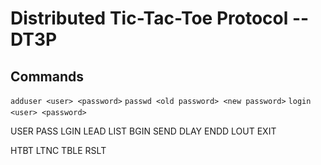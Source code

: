 # Distributed Tic-Tac-Toe Protocol -- DT3P

## Commands

`adduser <user> <password>`
`passwd <old password> <new password>`
`login <user> <password>`

USER
PASS
LGIN
LEAD
LIST
BGIN
SEND
DLAY
ENDD
LOUT
EXIT

HTBT
LTNC
TBLE
RSLT
